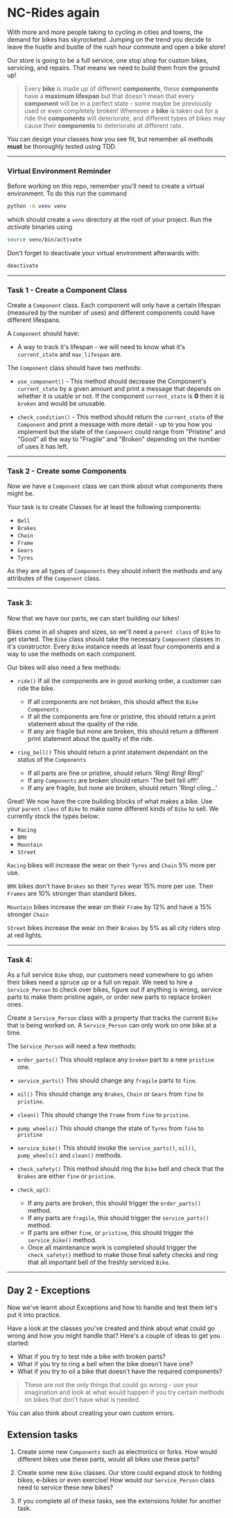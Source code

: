 # NC-Rides again

With more and more people taking to cycling in cities and towns, the demand for bikes has skyrocketed. Jumping on the trend you decide to leave the hustle and bustle of the rush hour commute and open a bike store!

Our store is going to be a full service, one stop shop for custom bikes, servicing, and repairs. That means we need to build them from the ground up!

> Every **bike** is made up of different **components**, these **components** have a **maximum lifespan** but that doesn't mean that every **component** will be in a perfect state - some maybe be previously used or even completely broken! Whenever a **bike** is taken out for a ride the **components** will deteriorate, and different types of bikes may cause their **components** to deteriorate at different rate.

You can design your classes how you see fit, but remember all methods **must** be thoroughly tested using TDD.

---

### Virtual Environment Reminder

Before working on this repo, remember you'll need to create a virtual environment. To do this run the command

```sh
python -m venv venv
```

which should create a `venv` directory at the root of your project. Run the _activate_ binaries using

```sh
source venv/bin/activate
```

Don't forget to deactivate your virtual environment afterwards with:

```sh
deactivate
```

---

### Task 1 - Create a Component Class

Create a `Component` class. Each component will only have a certain lifespan (measured by the number of uses) and different components could have different lifespans.

A `Component` should have:

-   A way to track it's lifespan - we will need to know what it's `current_state` and `max_lifespan` are.

The `Component` class should have two methods:

-   `use_component()` - This method should decrease the Component's `current_state` by a given amount and print a message that depends on whether it is usable or not. If the component `current_state` is **0** then it is `broken` and would be unusable.

-   `check_condition()` - This method should return the `current_state` of the `Component` and print a message with more detail - up to you how you implement but the state of the `Component` could range from "Pristine" and "Good" all the way to "Fragile" and "Broken" depending on the number of uses it has left.

---

### Task 2 - Create some Components

Now we have a `Component` class we can think about what components there might be.

Your task is to create Classes for at least the following components:

-   `Bell`
-   `Brakes`
-   `Chain`
-   `Frame`
-   `Gears`
-   `Tyres`

As they are all types of `Components` they should inherit the methods and any attributes of the `Component` class.

---

### Task 3:

Now that we have our parts, we can start building our bikes!

Bikes come in all shapes and sizes, so we'll need a `parent class` of `Bike` to get started. The `Bike` class should take the necessary `Component` classes in it's constructor. Every `Bike` instance needs at least four components and a way to use the methods on each component.

Our bikes will also need a few methods:

-   `ride()` If all the components are in good working order, a customer can ride the bike.

    -   If all components are not broken, this should affect the `Bike` `Components`
    -   If all the components are fine or pristine, this should return a print statement about the quality of the ride.
    -   If any are fragile but none are broken, this should return a different print statement about the quality of the ride.

-   `ring_bell()` This should return a print statement dependant on the status of the `Components`
    -   If all parts are fine or pristine, should return 'Ring! Ring! Ring!'
    -   If any `Components` are broken should return 'The bell fell off!'
    -   If any are fragile, but none are broken, should return 'Ring! cling...'

Great! We now have the core building blocks of what makes a bike. Use your `parent class` of `Bike` to make some different kinds of `Bike` to sell. We currently stock the types below:

-   `Racing`
-   `BMX`
-   `Mountain`
-   `Street`

`Racing` bikes will increase the wear on their `Tyres` and `Chain` 5% more per use.

`BMX` bikes don't have `Brakes` so their `Tyres` wear 15% more per use. Their `Frames` are 10% stronger than standard bikes.

`Mountain` bikes increase the wear on their `Frame` by 12% and have a 15% stronger `Chain`

`Street` bikes increase the wear on their `Brakes` by 5% as all city riders stop at red lights.

---

### Task 4:

As a full service `Bike` shop, our customers need somewhere to go when their bikes need a spruce up or a full on repair. We need to hire a `Service_Person` to check over bikes, figure out if anything is wrong, service parts to make them pristine again, or order new parts to replace broken ones.

Create a `Service_Person` class with a property that tracks the current `Bike` that is being worked on. A `Service_Person` can only work on one bike at a time.

The `Service_Person` will need a few methods:

-   `order_parts()` This should replace any `broken` part to a new `pristine` one.

-   `service_parts()` This should change any `fragile` parts to `fine`.
-   `oil()` This should change any `Brakes`, `Chain` or `Gears` from `fine` to `pristine`.
-   `clean()` This should change the `Frame` from `fine` to `pristine`.
-   `pump_wheels()` This should change the state of `Tyres` from `fine` to `pristine`
-   `service_bike()` This should invoke the `service_parts()`, `oil()`, `pump_wheels()` and `clean()` methods.
-   `check_safety()` This method should ring the `Bike` bell and check that the `Brakes` are either `fine` or `pristine`.
-   `check_up()`:
    -   If any parts are broken, this should trigger the `order_parts()` method.
    -   If any parts are `fragile`, this should trigger the `service_parts()` method.
    -   If parts are either `fine`, or `pristine`, this should trigger the `service_bike()` method.
    -   Once all maintenance work is completed should trigger the `check_safety()` method to make those final safety checks and ring that all important bell of the freshly serviced `Bike`.

---

## Day 2 - Exceptions

Now we've learnt about Exceptions and how to handle and test them let's put it into practice.

Have a look at the classes you've created and think about what could go wrong and how you might handle that? Here's a couple of ideas to get you started:

-   What if you try to test ride a bike with broken parts?
-   What if you try to ring a bell when the bike doesn't have one?
-   What if you try to oil a bike that doesn't have the required components?

> These are not the only things that could go wrong - use your imagination and look at what would happen if you try certain methods on bikes that don't have what is needed.

You can also think about creating your own custom errors.

## Extension tasks

1. Create some new `Components` such as electronics or forks. How would different bikes use these parts, would all bikes use these parts?

2. Create some new `Bike` classes. Our store could expand stock to folding bikes, e-bikes or even exercise! How would our `Service_Person` class need to service these new bikes?

3. If you complete all of these tasks, see the extensions folder for another task.
